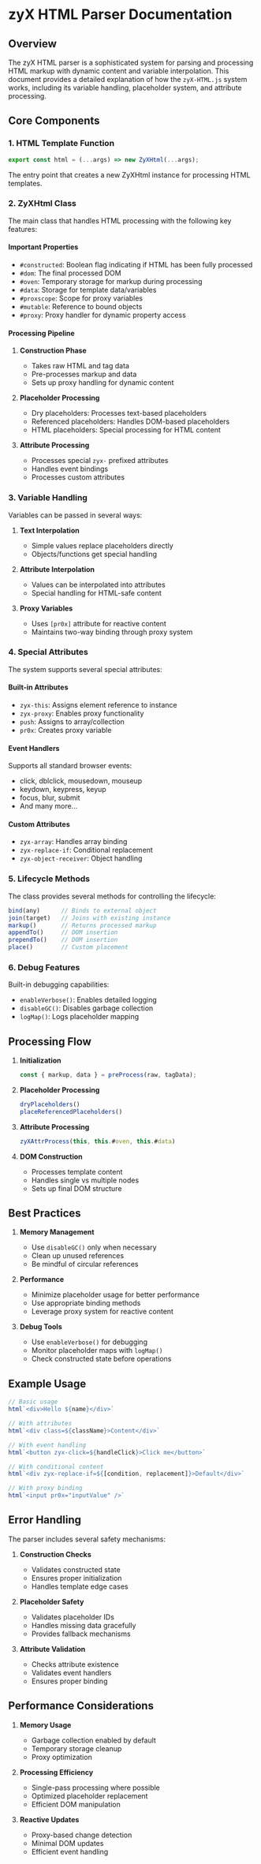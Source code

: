 # zyX HTML Parser Documentation

## Overview

The zyX HTML parser is a sophisticated system for parsing and processing HTML markup with dynamic content and variable interpolation. This document provides a detailed explanation of how the `zyX-HTML.js` system works, including its variable handling, placeholder system, and attribute processing.

## Core Components

### 1. HTML Template Function
```javascript
export const html = (...args) => new ZyXHtml(...args);
```
The entry point that creates a new ZyXHtml instance for processing HTML templates.

### 2. ZyXHtml Class

The main class that handles HTML processing with the following key features:

#### Important Properties
- `#constructed`: Boolean flag indicating if HTML has been fully processed
- `#dom`: The final processed DOM
- `#oven`: Temporary storage for markup during processing
- `#data`: Storage for template data/variables
- `#proxscope`: Scope for proxy variables
- `#mutable`: Reference to bound objects
- `#proxy`: Proxy handler for dynamic property access

#### Processing Pipeline

1. **Construction Phase**
   - Takes raw HTML and tag data
   - Pre-processes markup and data
   - Sets up proxy handling for dynamic content

2. **Placeholder Processing**
   - Dry placeholders: Processes text-based placeholders
   - Referenced placeholders: Handles DOM-based placeholders
   - HTML placeholders: Special processing for HTML content

3. **Attribute Processing**
   - Processes special `zyx-` prefixed attributes
   - Handles event bindings
   - Processes custom attributes

### 3. Variable Handling

Variables can be passed in several ways:

1. **Text Interpolation**
   - Simple values replace placeholders directly
   - Objects/functions get special handling

2. **Attribute Interpolation**
   - Values can be interpolated into attributes
   - Special handling for HTML-safe content

3. **Proxy Variables**
   - Uses `[pr0x]` attribute for reactive content
   - Maintains two-way binding through proxy system

### 4. Special Attributes

The system supports several special attributes:

#### Built-in Attributes
- `zyx-this`: Assigns element reference to instance
- `zyx-proxy`: Enables proxy functionality
- `push`: Assigns to array/collection
- `pr0x`: Creates proxy variable

#### Event Handlers
Supports all standard browser events:
- click, dblclick, mousedown, mouseup
- keydown, keypress, keyup
- focus, blur, submit
- And many more...

#### Custom Attributes
- `zyx-array`: Handles array binding
- `zyx-replace-if`: Conditional replacement
- `zyx-object-receiver`: Object handling

### 5. Lifecycle Methods

The class provides several methods for controlling the lifecycle:

```javascript
bind(any)      // Binds to external object
join(target)   // Joins with existing instance
markup()       // Returns processed markup
appendTo()     // DOM insertion
prependTo()    // DOM insertion
place()        // Custom placement
```

### 6. Debug Features

Built-in debugging capabilities:
- `enableVerbose()`: Enables detailed logging
- `disableGC()`: Disables garbage collection
- `logMap()`: Logs placeholder mapping

## Processing Flow

1. **Initialization**
   ```javascript
   const { markup, data } = preProcess(raw, tagData);
   ```

2. **Placeholder Processing**
   ```javascript
   dryPlaceholders()
   placeReferencedPlaceholders()
   ```

3. **Attribute Processing**
   ```javascript
   zyXAttrProcess(this, this.#oven, this.#data)
   ```

4. **DOM Construction**
   - Processes template content
   - Handles single vs multiple nodes
   - Sets up final DOM structure

## Best Practices

1. **Memory Management**
   - Use `disableGC()` only when necessary
   - Clean up unused references
   - Be mindful of circular references

2. **Performance**
   - Minimize placeholder usage for better performance
   - Use appropriate binding methods
   - Leverage proxy system for reactive content

3. **Debug Tools**
   - Use `enableVerbose()` for debugging
   - Monitor placeholder maps with `logMap()`
   - Check constructed state before operations

## Example Usage

```javascript
// Basic usage
html`<div>Hello ${name}</div>`

// With attributes
html`<div class=${className}>Content</div>`

// With event handling
html`<button zyx-click=${handleClick}>Click me</button>`

// With conditional content
html`<div zyx-replace-if=${[condition, replacement]}>Default</div>`

// With proxy binding
html`<input pr0x="inputValue" />`
```

## Error Handling

The parser includes several safety mechanisms:

1. **Construction Checks**
   - Validates constructed state
   - Ensures proper initialization
   - Handles template edge cases

2. **Placeholder Safety**
   - Validates placeholder IDs
   - Handles missing data gracefully
   - Provides fallback mechanisms

3. **Attribute Validation**
   - Checks attribute existence
   - Validates event handlers
   - Ensures proper binding

## Performance Considerations

1. **Memory Usage**
   - Garbage collection enabled by default
   - Temporary storage cleanup
   - Proxy optimization

2. **Processing Efficiency**
   - Single-pass processing where possible
   - Optimized placeholder replacement
   - Efficient DOM manipulation

3. **Reactive Updates**
   - Proxy-based change detection
   - Minimal DOM updates
   - Efficient event handling 